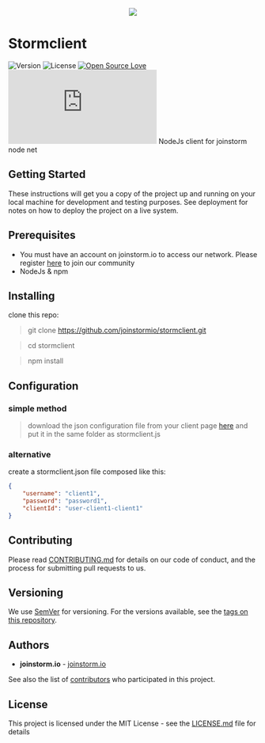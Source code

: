 <p align="center"><img src="https://user-images.githubusercontent.com/24509741/70376213-d149e300-1906-11ea-9497-c6505c798cdb.png"></p>

# Stormclient
![Version](https://img.shields.io/github/package-json/v/joinstormio/stormclient)  ![License](https://img.shields.io/github/license/joinstormio/stormclient)   [![Open Source Love](https://badges.frapsoft.com/os/v2/open-source.png?v=103)](https://github.com/ellerbrock/open-source-badges/)
![Size](https://img.shields.io/github/size/joinstormio/stormclient/stormclient.js)
NodeJs client for joinstorm node net

## Getting Started

These instructions will get you a copy of the project up and running on your local machine for development and testing purposes. See deployment for notes on how to deploy the project on a live system.

## Prerequisites

 - You must have an account on joinstorm.io to access our network. Please register [here](https://joinstorm.io/register) to join our community
 - NodeJs & npm

## Installing

clone this repo:
> git clone https://github.com/joinstormio/stormclient.git

> cd stormclient

> npm install

## Configuration

### simple method
> download the json configuration file from your client page [here](https://joinstorm.io/myclients) and put it in the same folder as stormclient.js

### alternative
create a stormclient.json file composed like this:
```json
{
    "username": "client1",
    "password": "password1",
    "clientId": "user-client1-client1"
}
```

## Contributing

Please read [CONTRIBUTING.md](https://gist.github.com/PurpleBooth/b24679402957c63ec426) for details on our code of conduct, and the process for submitting pull requests to us.

## Versioning

We use [SemVer](http://semver.org/) for versioning. For the versions available, see the [tags on this repository](https://github.com/joinstormio/stormclient/tags).

## Authors

* **joinstorm.io** - [joinstorm.io](https://joinstorm.io)

See also the list of [contributors](https://github.com/joinstormio/stormclient/contributors) who participated in this project.

## License

This project is licensed under the MIT License - see the [LICENSE.md](LICENSE.md) file for details
